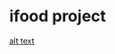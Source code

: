 # ifood project

[alt text](https://github.com/renatocantarino/quarkusAdvanced/blob/master/arch.png?raw=true)

